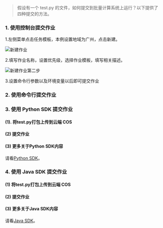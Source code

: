
> 假设有一个 test.py 的文件，如何提交到批量计算系统上运行？以下提供了四种提交的方法。

### 1. 使用控制台提交作业
1.左侧菜单点击任务模板，本例设置地域为广州，点击新建。

![新建作业](http://imgcache.tcecqpoc.fsphere.cn/image/mc.qcloudimg.com/static/img/812754c18259ef74ef2f71cd31b1e9d5/image.jpg)

2.填写作业名称，设置优先级，选择作业模板，填写相关描述。

![新建作业第二步](http://imgcache.tcecqpoc.fsphere.cn/image/mc.qcloudimg.com/static/img/785eaa5fe4cd36d1fd1de8c2dbc508e1/image.jpg)

3.设置命令行参数以及环境变量以后即可提交作业

### 2. 使用命令行提交作业
### 3. 使用 Python SDK 提交作业
#### (1). 将test.py打包上传到云端 COS
#### (2) 提交作业
#### (3) 更多关于Python SDK内容
请看[Python SDK]()。
### 4. 使用 Java SDK 提交作业
#### (1) 将test.py打包上传到云端 COS
#### (2) 提交作业
#### (3) 更多关于Java SDK内容
请看[Java SDK]()。